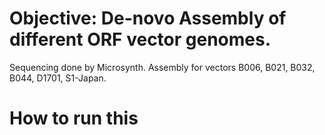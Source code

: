 # Objective: De-novo Assembly of different ORF vector genomes.

Sequencing done by Microsynth.
Assembly for vectors B006, B021, B032, B044, D1701, S1-Japan.



# How to run this
